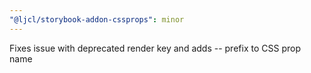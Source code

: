 ```yaml
---
"@ljcl/storybook-addon-cssprops": minor
---
```


Fixes issue with deprecated render key and adds -- prefix to CSS prop name
